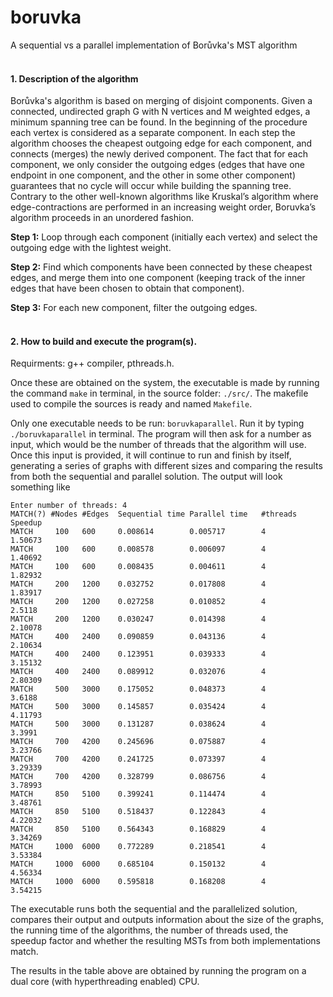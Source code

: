 # boruvka
A sequential vs a parallel implementation of Borůvka's MST algorithm
<br/>
<br/>

#### 1. Description of the algorithm

Borůvka's algorithm is based on merging of disjoint components. Given a connected, undirected graph G with N vertices and M weighted edges, a minimum spanning tree can be found.
In the beginning of the procedure each vertex is considered as a separate component. In each step the algorithm chooses the cheapest outgoing edge for each component, and connects (merges) the newly derived component. The fact that for each component, we only consider the outgoing edges (edges that have one endpoint in one component, and the other in some other component) guarantees that no cycle will occur while building the spanning tree.
Contrary to the other well-known algorithms like Kruskal’s algorithm where edge-contractions are performed in an increasing weight order, Boruvka’s algorithm proceeds in an unordered fashion.

<b>Step 1:</b> Loop through each component (initially each vertex) and select the outgoing edge with the lightest weight.

<b>Step 2:</b> Find which components have been connected by these cheapest edges, and merge them into one component (keeping track of the inner edges that have been chosen to obtain that component).

<b>Step 3:</b> For each new component, filter the outgoing edges.
<br/>
<br/>

#### 2. How to build and execute the program(s). 

Requirments: g++ compiler, pthreads.h.

Once these are obtained on the system, the executable is made by running the command ```make``` in terminal, in the source folder: ```./src/```. The makefile used to compile the sources is ready and named ```Makefile```.

Only one executable needs to be run: ```boruvkaparallel```. Run it by typing ```./boruvkaparallel``` in terminal. The program will then ask for a number as input, which would be the number of threads that the algorithm will use. Once this input is provided, it will continue to run and finish by itself, generating a series of graphs with different sizes and comparing the results from both the sequential and parallel solution. The output will look something like 
```
Enter number of threads: 4
MATCH(?) #Nodes	#Edges	Sequential time	Parallel time	#threads  Speedup
MATCH     100   600	    0.008614        0.005717        4         1.50673
MATCH 	  100   600	    0.008578        0.006097        4         1.40692
MATCH     100   600	    0.008435        0.004611        4         1.82932
MATCH     200   1200    0.032752        0.017808        4         1.83917
MATCH     200   1200    0.027258        0.010852        4         2.5118
MATCH     200   1200    0.030247        0.014398        4         2.10078
MATCH     400   2400    0.090859        0.043136        4         2.10634
MATCH     400   2400    0.123951        0.039333        4         3.15132
MATCH     400   2400    0.089912        0.032076        4         2.80309
MATCH     500   3000    0.175052        0.048373        4         3.6188
MATCH     500   3000    0.145857        0.035424        4         4.11793
MATCH     500   3000    0.131287        0.038624        4         3.3991
MATCH     700   4200    0.245696        0.075887        4         3.23766
MATCH     700   4200    0.241725        0.073397        4         3.29339
MATCH     700   4200    0.328799        0.086756        4         3.78993
MATCH     850   5100    0.399241        0.114474        4         3.48761
MATCH     850   5100    0.518437        0.122843        4         4.22032
MATCH     850   5100    0.564343        0.168829        4         3.34269
MATCH     1000  6000    0.772289        0.218541        4         3.53384
MATCH     1000  6000    0.685104        0.150132        4         4.56334
MATCH     1000  6000    0.595818        0.168208        4         3.54215

```

The executable runs both the sequential and the parallelized solution, compares their output and outputs information about the size of the graphs, the running time of the algorithms, the number of threads used, the speedup factor and whether the resulting MSTs from both implementations match.

The results in the table above are obtained by running the program on a dual core (with hyperthreading enabled) CPU.
